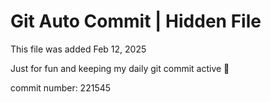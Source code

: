 # Git Auto Commit | Hidden File

This file was added Feb 12, 2025

Just for fun and keeping my daily git commit active 🤪

commit number: 221545
